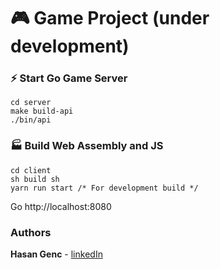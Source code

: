 # 🎮 Game Project (under development)

### ⚡️ Start Go Game Server

```
cd server
make build-api
./bin/api
```

### 🏭 Build Web Assembly and JS

```
cd client
sh build sh
yarn run start /* For development build */
```

Go http://localhost:8080

### Authors

**Hasan Genc** - [linkedIn](https://linkedin.com/in/hasangenc0)